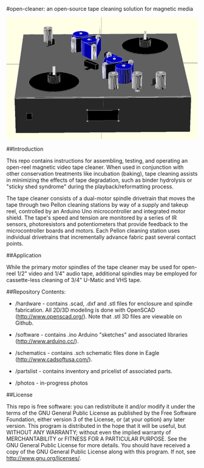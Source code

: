 #open-cleaner: an open-source tape cleaning solution for magnetic media

![alt tag](https://github.com/epiil/open-cleaner/blob/master/photos/opencleaner_OpenSCAD_front.png)

##Introduction

This repo contains instructions for assembling, testing, and operating an open-reel magnetic video tape cleaner. When used in conjunction with other conservation treatments like incubation (baking), tape cleaning assists in minimizing the effects of tape degradation, such as binder hydrolysis or "sticky shed syndrome" during the playback/reformatting process.  

The tape cleaner consists of a dual-motor spindle drivetrain that moves the tape through two Pellon cleaning stations by way of a supply and takeup reel, controlled by an Arduino Uno microcontroller and integrated motor shield. The tape's speed and tension are monitored by a series of IR sensors, photoresistors and potentiometers that provide feedback to the microcontroller boards and motors. Each Pellon cleaning station uses individual drivetrains that incrementally advance fabric past several contact points. 

##Application

While the primary motor spindles of the tape cleaner may be used for open-reel 1/2" video and 1/4" audio tape, additional spindles may be employed for cassette-less cleaning of 3/4" U-Matic and VHS tape. 


##Repository Contents:

- /hardware - contains .scad, .dxf and .stl files for enclosure and spindle fabrication. All 2D/3D modeling is done with OpenSCAD (http://www.openscad.org/). Note that .stl 3D files are viewable on Github. 

- /software - contains .ino Arduino "sketches" and associated libraries (http://www.arduino.cc/).

- /schematics - contains .sch schematic files done in Eagle (http://www.cadsoftusa.com/).

- /partslist - contains inventory and pricelist of associated parts. 

- /photos - in-progress photos


##License

This repo is free software: you can redistribute it and/or modify it under the terms of the GNU General Public
License as published by the Free Software Foundation, either version 3 of the License, or (at your option) any later
version. This program is distributed in the hope that it will be useful, but WITHOUT ANY WARRANTY; without even the
implied warranty of MERCHANTABILITY or FITNESS FOR A PARTICULAR PURPOSE. See the GNU General Public License for more
details. You should have received a copy of the GNU General Public License along with this program. If not, see
<http://www.gnu.org/licenses/>.
